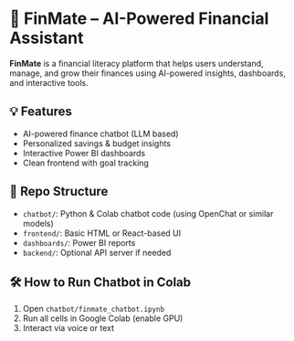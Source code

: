 # 💸 FinMate – AI-Powered Financial Assistant

**FinMate** is a financial literacy platform that helps users understand, manage, and grow their finances using AI-powered insights, dashboards, and interactive tools.

## 💡 Features
- AI-powered finance chatbot (LLM based)
- Personalized savings & budget insights
- Interactive Power BI dashboards
- Clean frontend with goal tracking

## 📂 Repo Structure
- `chatbot/`: Python & Colab chatbot code (using OpenChat or similar models)
- `frontend/`: Basic HTML or React-based UI
- `dashboards/`: Power BI reports
- `backend/`: Optional API server if needed

## 🛠️ How to Run Chatbot in Colab
1. Open `chatbot/finmate_chatbot.ipynb`
2. Run all cells in Google Colab (enable GPU)
3. Interact via voice or text
